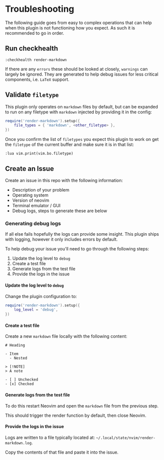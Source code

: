 # Troubleshooting

The following guide goes from easy to complex operations that can help when this
plugin is not functioning how you expect. As such it is recommended to go in order.

## Run checkhealth

```vim
:checkhealth render-markdown
```

If there are any `errors` these should be looked at closely, `warnings` can largely
be ignored. They are generated to help debug issues for less critical components,
i.e. `LaTeX` support.

## Validate `filetype`

This plugin only operates on `markdown` files by default, but can be expanded to
run on any filetype with `markdown` injected by providing it in the config:

```lua
require('render-markdown').setup({
    file_types = { 'markdown', <other_filetype> },
})
```

Once you confirm the list of `filetypes` you expect this plugin to work on get
the `filetype` of the current buffer and make sure it is in that list:

```vim
:lua vim.print(vim.bo.filetype)
```

## Create an Issue

Create an issue in this repo with the following information:

- Description of your problem
- Operating system
- Version of neovim
- Terminal emulator / GUI
- Debug logs, steps to generate these are below

### Generating debug logs

If all else fails hopefully the logs can provide some insight. This plugin
ships with logging, however it only includes errors by default.

To help debug your issue you'll need to go through the following steps:

1. Update the log level to `debug`
2. Create a test file
3. Generate logs from the test file
4. Provide the logs in the issue

#### Update the log level to `debug`

Change the plugin configuration to:

```lua
require('render-markdown').setup({
    log_level = 'debug',
})
```

#### Create a test file

Create a new `markdown` file locally with the following content:

```text
# Heading

- Item
  - Nested

> [!NOTE]
> A note

- [ ] Unchecked
- [x] Checked
```

#### Generate logs from the test file

To do this restart Neovim and open the `markdown` file from the previous step.

This should trigger the render function by default, then close Neovim.

#### Provide the logs in the issue

Logs are written to a file typically located at: `~/.local/state/nvim/render-markdown.log`.

Copy the contents of that file and paste it into the issue.
